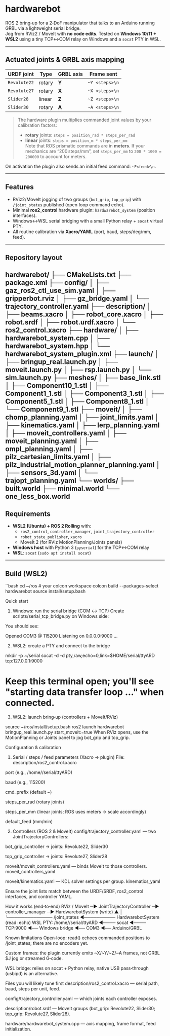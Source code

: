 # hardwarebot

ROS 2 bring‑up for a 2‑DoF manipulator that talks to an Arduino running GRBL via a lightweight serial bridge.  
Jog from RViz2 / MoveIt with **no code edits**. Tested on **Windows 10/11 + WSL2** using a tiny TCP↔COM relay on Windows and a `socat` PTY in WSL.

---

## Actuated joints & GRBL axis mapping

| URDF joint   | Type     | GRBL axis | Frame sent                       |
|--------------|----------|-----------|----------------------------------|
| `Revolute22` | rotary   | **Y**     | `~Y <steps>\n`                   |
| `Revolute27` | rotary   | **X**     | `~X <steps>\n`                   |
| `Slider28`   | linear   | **Z**     | `~Z <steps>\n`                   |
| `Slider30`   | rotary   | **A**     | `~A <steps>\n`                   |

> The hardware plugin multiplies commanded joint values by your calibration factors:
> - **rotary** joints: `steps = position_rad * steps_per_rad`
> - **linear** joints: `steps = position_m * steps_per_mm`  
>   Note that ROS prismatic commands are in **meters**. If your mechanics are “200 steps/mm”, set `steps_per_mm` to `200 * 1000 = 200000` to account for meters.

On activation the plugin also sends an initial feed command: `~F<feed>\n`.

---

## Features

- RViz2/MoveIt jogging of two groups (`bot_grip`, `top_grip`) with `/joint_states` published (open‑loop command echo).
- Minimal **ros2_control** hardware plugin: `hardwarebot_system` (position interfaces).
- Windows↔WSL serial bridging with a small Python relay + `socat` virtual PTY.
- All routine calibration via **Xacro/YAML** (port, baud, steps/deg/mm, feed).

---

## Repository layout

hardwarebot/
├── CMakeLists.txt
├── package.xml
├── config/
│ ├── gaz_ros2_ctl_use_sim.yaml
│ ├── gripperbot.rviz
│ ├── gz_bridge.yaml
│ └── trajectory_controller.yaml
├── description/
│ ├── beams.xacro
│ ├── robot_core.xacro
│ ├── robot.srdf
│ ├── robot.urdf.xacro
│ └── ros2_control.xacro
├── hardware/
│ ├── hardwarebot_system.cpp
│ ├── hardwarebot_system.hpp
│ └── hardwarebot_system_plugin.xml
├── launch/
│ ├── bringup_real.launch.py
│ ├── moveit.launch.py
│ ├── rsp.launch.py
│ └── sim.launch.py
├── meshes/
│ ├── base_link.stl
│ ├── Component10_1.stl
│ ├── Component1_1.stl
│ ├── Component3_1.stl
│ ├── Component5_1.stl
│ ├── Component8_1.stl
│ └── Component9_1.stl
├── moveit/
│ ├── chomp_planning.yaml
│ ├── joint_limits.yaml
│ ├── kinematics.yaml
│ ├── lerp_planning.yaml
│ ├── moveit_controllers.yaml
│ ├── moveit_planning.yaml
│ ├── ompl_planning.yaml
│ ├── pilz_cartesian_limits.yaml
│ ├── pilz_industrial_motion_planner_planning.yaml
│ ├── sensors_3d.yaml
│ └── trajopt_planning.yaml
└── worlds/
├── built.world
├── minimal.world
└── one_less_box.world
---

## Requirements

- **WSL2 (Ubuntu) + ROS 2 Rolling** with:
  - `ros2_control`, `controller_manager`, `joint_trajectory_controller`
  - `robot_state_publisher`, `xacro`
  - MoveIt 2 (for RViz MotionPlanning/Joints panels)
- **Windows host** with Python 3 (`pyserial`) for the TCP↔COM relay
- **WSL**: `socat` (`sudo apt install socat`)

---

## Build (WSL2)

``bash
cd ~/ros            # your colcon workspace
colcon build --packages-select hardwarebot
source install/setup.bash

Quick start
1) Windows: run the serial bridge (COM ↔ TCP)
Create scripts/serial_tcp_bridge.py on Windows side:

You should see:

Opened COM3 @ 115200
Listening on 0.0.0.0:9000 …

2) WSL2: create a PTY and connect to the bridge

mkdir -p ~/serial
socat -d -d pty,raw,echo=0,link=$HOME/serial/ttyARD tcp:127.0.0.1:9000
# Keep this terminal open; you'll see "starting data transfer loop …" when connected.

3) WSL2: launch bring‑up (controllers + MoveIt/RViz)

source ~/ros/install/setup.bash
ros2 launch hardwarebot bringup_real.launch.py start_moveit:=true
When RViz opens, use the MotionPlanning or Joints panel to jog bot_grip and top_grip.

Configuration & calibration

1) Serial / steps / feed parameters (Xacro → plugin)
File: description/ros2_control.xacro

port (e.g., /home/<user>/serial/ttyARD)

baud (e.g., 115200)

cmd_prefix (default ~)

steps_per_rad (rotary joints)

steps_per_mm (linear joints; ROS uses meters → scale accordingly)

default_feed (mm/min)

2) Controllers (ROS 2 & MoveIt)
config/trajectory_controller.yaml — two JointTrajectoryControllers:

bot_grip_controller → joints: Revolute22, Slider30

top_grip_controller → joints: Revolute27, Slider28

moveit/moveit_controllers.yaml — binds MoveIt to those controllers. moveit_controllers_yaml

moveit/kinematics.yaml — KDL solver settings per group. kinematics_yaml

Ensure the joint lists match between the URDF/SRDF, ros2_control interfaces, and controller YAML.

How it works (end‑to‑end)
RViz / MoveIt ─▶ JointTrajectoryController ─▶ controller_manager ─▶ HardwarebotSystem (write)
          ▲                                                           │
          └────────────── /joint_states ◄────────── HardwarebotSystem (read: echo)
WSL PTY: /home/<user>/serial/ttyARD ◄──── socat ◄──── TCP:9000 ◄── Windows bridge ◄── COM3 ◄── Arduino/GRBL


Known limitations
Open‑loop: read() echoes commanded positions to /joint_states; there are no encoders yet.

Custom frames: the plugin currently emits ~X/~Y/~Z/~A frames, not GRBL $J jog or streamed G‑code.

WSL bridge: relies on socat + Python relay, native USB pass‑through (usbipd) is an alternative.

Files you will likely tune first
description/ros2_control.xacro — serial path, baud, steps per unit, feed.

config/trajectory_controller.yaml — which joints each controller exposes.

description/robot.srdf — MoveIt groups (bot_grip: Revolute22, Slider30; top_grip: Revolute27, Slider28).

hardware/hardwarebot_system.cpp — axis mapping, frame format, feed initialization.
